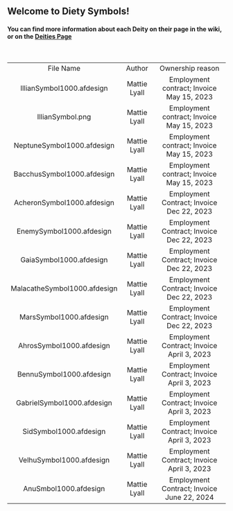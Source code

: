<h2>Welcome to Diety Symbols!</td>
<br/>
<h4> You can find more information about each Deity on their page in the wiki, or on the <a href="https://github.com/austinBailey5624/MonsterMaster/wiki/Deities">Deities Page</a></h4>
<br/>
<div align="center">
<table>
<tr>
    <td align="center">File Name</td>
    <td align="center">Author</td>
    <td align="center">Ownership reason</td>
</tr>
<tr>
    <td align="center">IllianSymbol1000.afdesign</td>
    <td align="center">Mattie Lyall</td>
    <td align="center">Employment contract; Invoice May 15, 2023</td>
</tr>
<tr>
    <td align="center">IllianSymbol.png</td>
    <td align="center">Mattie Lyall</td>
    <td align="center">Employment contract; Invoice May 15, 2023</td>
</tr>
<tr>
    <td align="center">NeptuneSymbol1000.afdesign</td>
    <td align="center">Mattie Lyall</td>
    <td align="center">Employment contract; Invoice May 15, 2023</td>
</tr>
<tr>
    <td align="center">BacchusSymbol1000.afdesign</td>
    <td align="center">Mattie Lyall</td>
    <td align="center">Employment contract; Invoice May 15, 2023</td>
</tr>
<tr>
	<td align="center">AcheronSymbol1000.afdesign</td>
	<td align="center">Mattie Lyall</td>
	<td align="center">Employment Contract; Invoice Dec 22, 2023</td>
</tr>
<tr>
	<td align="center">EnemySymbol1000.afdesign</td>
	<td align="center">Mattie Lyall</td>
	<td align="center">Employment Contract; Invoice Dec 22, 2023</td>
</tr>
<tr>
	<td align="center">GaiaSymbol1000.afdesign</td>
	<td align="center">Mattie Lyall</td>
	<td align="center">Employment Contract; Invoice Dec 22, 2023</td>
</tr>
<tr>
	<td align="center">MalacatheSymbol1000.afdesign</td>
	<td align="center">Mattie Lyall</td>
	<td align="center">Employment Contract; Invoice Dec 22, 2023</td>
</tr>
<tr>
	<td align="center">MarsSymbol1000.afdesign</td>
	<td align="center">Mattie Lyall</td>
	<td align="center">Employment Contract; Invoice Dec 22, 2023</td>
</tr>
<tr>
	<td align="center">AhrosSymbol1000.afdesign</td>
	<td align="center">Mattie Lyall</td>
	<td align="center">Employment Contract; Invoice April 3, 2023</td>
</tr>
<tr>
	<td align="center">BennuSymbol1000.afdesign</td>
	<td align="center">Mattie Lyall</td>
	<td align="center">Employment Contract; Invoice April 3, 2023</td>
</tr>
<tr>
	<td align="center">GabrielSymbol1000.afdesign</td>
	<td align="center">Mattie Lyall</td>
	<td align="center">Employment Contract; Invoice April 3, 2023</td>
</tr>
<tr>
	<td align="center">SidSymbol1000.afdesign</td>
	<td align="center">Mattie Lyall</td>
	<td align="center">Employment Contract; Invoice April 3, 2023</td>
</tr>
<tr>
	<td align="center">VelhuSymbol1000.afdesign</td>
	<td align="center">Mattie Lyall</td>
	<td align="center">Employment Contract; Invoice April 3, 2023</td>
</tr>
<tr>
	<td align="center">AnuSmbol1000.afdesign</td>
	<td align="center">Mattie Lyall</td>
	<td align="center">Employment Contract; Invoice June 22, 2024</td>
</tr>
</table>
</div>